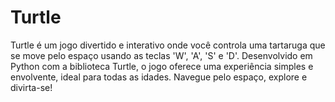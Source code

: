 # Turtle
Turtle é um jogo divertido e interativo onde você controla uma tartaruga que se move pelo espaço usando as teclas 'W', 'A', 'S' e 'D'. Desenvolvido em Python com a biblioteca Turtle, o jogo oferece uma experiência simples e envolvente, ideal para todas as idades. Navegue pelo espaço, explore e divirta-se!
